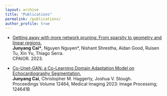 ```yaml
---
layout: archive
title: "Publications"
permalink: /publications/
author_profile: true
---
```


* [Getting away with more network pruning: From sparsity to geometry and linear regions.](https://arxiv.org/abs/2301.07966)  
  **Junyang Cai\***, Nguyen Nguyen\*, Nishant Shrestha, Aidan Good, Ruisen Tu, Xin Yu, Thiago Serra.  
  CPAIOR. 2023.
  
  
* [Co-Unet-GAN: a Co-Learning Domain Adaptation Model on Echocardiography Segmentation.](https://doi.org/10.1117/12.2652621)  
  **Junyang Cai**, Christopher M. Haggerty, Joshua V. Stough.  
  Proceedings Volume 12464, Medical Imaging 2023: Image Processing; 124641B
